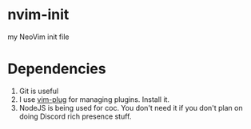 # nvim-init
my NeoVim init file
# Dependencies
1. Git is useful
2. I use [vim-plug](https://github.com/junegunn/vim-plug) for managing plugins. Install it.
3. NodeJS is being used for coc. You don't need it if you don't plan on doing Discord rich presence stuff.
